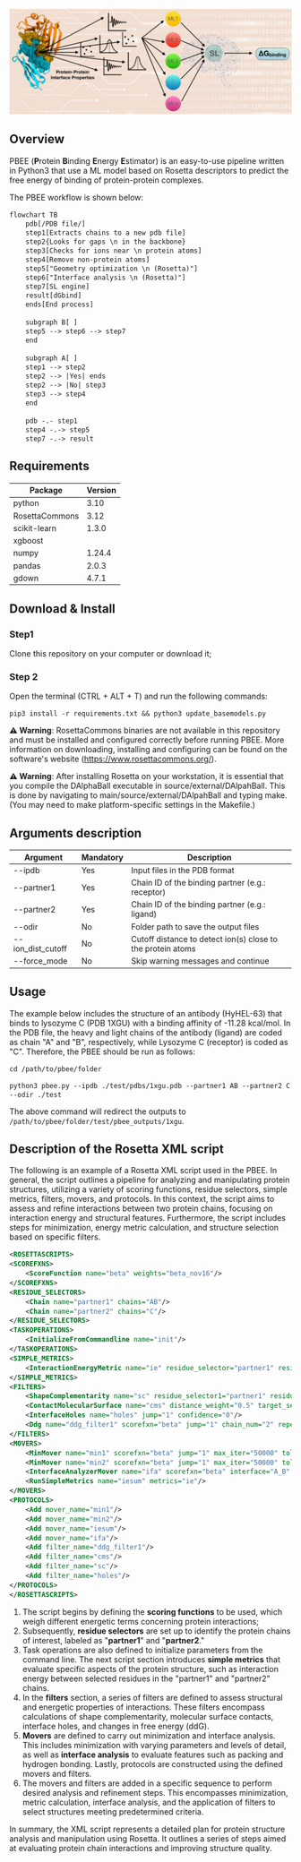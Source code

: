 ![logo](https://github.com/eltonjfc/pbee/blob/main/toc_page-0001.jpg)

## Overview
PBEE (**P**rotein **B**inding **E**nergy **E**stimator) is an easy-to-use pipeline written in Python3 that use a ML model based on Rosetta descriptors to predict the free energy of binding of protein-protein complexes.

The PBEE workflow is shown below:

```mermaid
flowchart TB
	pdb[/PDB file/] 
	step1[Extracts chains to a new pdb file] 
	step2{Looks for gaps \n in the backbone}
	step3[Checks for ions near \n protein atoms] 
	step4[Remove non-protein atoms] 
	step5["Geometry optimization \n (Rosetta)"] 
	step6["Interface analysis \n (Rosetta)"] 
	step7[SL engine]
	result[dGbind]
	ends[End process]
	
	subgraph B[ ]
	step5 --> step6 --> step7
	end 
	
	subgraph A[ ]
	step1 --> step2
	step2 --> |Yes| ends
	step2 --> |No| step3
	step3 --> step4
	end 
	
	pdb -.- step1
	step4 -.-> step5
	step7 -.-> result
``` 

## Requirements

| Package        | Version |
|----------------|---------|
| python         | 3.10    |
| RosettaCommons | 3.12    |
| scikit-learn   | 1.3.0   |
| xgboost        | 
| numpy          | 1.24.4  |
| pandas         | 2.0.3   |
| gdown          | 4.7.1   |


## Download & Install

### Step1
Clone this repository on your computer or download it;

### Step 2
Open the terminal (CTRL + ALT + T) and run the following commands: 
```
pip3 install -r requirements.txt && python3 update_basemodels.py
```

**⚠️ Warning**: RosettaCommons binaries are not available in this repository and must be installed and configured correctly before running PBEE. More information on downloading, installing and configuring can be found on the software's website (https://www.rosettacommons.org/).

**⚠️ Warning**: After installing Rosetta on your workstation, it is essential that you compile the DAlphaBall executable in source/external/DAlpahBall. This is done by navigating to main/source/external/DAlpahBall and typing make. (You may need to make platform-specific settings in the Makefile.)

## Arguments description

| Argument          | Mandatory | Description |
|-------------------|-----------|-------------|
| -\-ipdb            | Yes      | Input files in the PDB format |
| -\-partner1        | Yes      | Chain ID of the binding partner (e.g.: receptor) |
| -\-partner2        | Yes      | Chain ID of the binding partner (e.g.: ligand) |
| -\-odir            | No       | Folder path to save the output files |
| -\-ion_dist_cutoff | No       | Cutoff distance to detect ion(s) close to the protein atoms |          
| -\-force_mode      | No       | Skip warning messages and continue |

## Usage

The example below includes the structure of an antibody (HyHEL-63) that binds to lysozyme C (PDB 1XGU) with a binding affinity of -11.28 kcal/mol. In the PDB file, the heavy and light chains of the antibody (ligand) are coded as chain "A" and "B", respectively, while Lysozyme C (receptor) is coded as "C". Therefore, the PBEE should be run as follows:

``` 
cd /path/to/pbee/folder
```
```
python3 pbee.py --ipdb ./test/pdbs/1xgu.pdb --partner1 AB --partner2 C --odir ./test
```

The above command will redirect the outputs to `/path/to/pbee/folder/test/pbee_outputs/1xgu`.



## Description of the Rosetta XML script

The following is an example of a Rosetta XML script used in the PBEE. In general, the script outlines a pipeline for analyzing and manipulating protein structures, utilizing a variety of scoring functions, residue selectors, simple metrics, filters, movers, and protocols. In this context, the script aims to assess and refine interactions between two protein chains, focusing on interaction energy and structural features. Furthermore, the script includes steps for minimization, energy metric calculation, and structure selection based on specific filters. 

```xml
<ROSETTASCRIPTS>
<SCOREFXNS>
	<ScoreFunction name="beta" weights="beta_nov16"/>
</SCOREFXNS>
<RESIDUE_SELECTORS>
	<Chain name="partner1" chains="AB"/>
	<Chain name="partner2" chains="C"/>
</RESIDUE_SELECTORS>
<TASKOPERATIONS>
	<InitializeFromCommandline name="init"/>
</TASKOPERATIONS>
<SIMPLE_METRICS>
	<InteractionEnergyMetric name="ie" residue_selector="partner1" residue_selector2="partner2" scorefxn="beta"/>
</SIMPLE_METRICS>
<FILTERS>
	<ShapeComplementarity name="sc" residue_selector1="partner1" residue_selector2="partner2" confidence="0"/>
	<ContactMolecularSurface name="cms" distance_weight="0.5" target_selector="partner1" binder_selector="partner2 confidence="0"/>
	<InterfaceHoles name="holes" jump="1" confidence="0"/>
	<Ddg name="ddg_filter1" scorefxn="beta" jump="1" chain_num="2" repeats="1" repack="0" repack_bound="0" repack_unbound="0" threshold="99999" confidence="0"/>
</FILTERS>
<MOVERS>
	<MinMover name="min1" scorefxn="beta" jump="1" max_iter="50000" tolerance="0.0001" cartesian="0" bb="0" chi="1" bb_task_operations="init" chi_task_operations="init"/>
	<MinMover name="min2" scorefxn="beta" jump="1" max_iter="50000" tolerance="0.0001" cartesian="0" bb="1" chi="1" bb_task_operations="init" chi_task_operations="init"/>
	<InterfaceAnalyzerMover name="ifa" scorefxn="beta" interface="A_B" packstat="1" interface_sc="1" tracer="1" scorefile_reporting_prefix="ifa"/>
	<RunSimpleMetrics name="iesum" metrics="ie"/>
</MOVERS>
<PROTOCOLS>
	<Add mover_name="min1"/>
	<Add mover_name="min2"/>
	<Add mover_name="iesum"/>
	<Add mover_name="ifa"/>
	<Add filter_name="ddg_filter1"/>
	<Add filter_name="cms"/>
	<Add filter_name="sc"/>
	<Add filter_name="holes"/>
</PROTOCOLS>
</ROSETTASCRIPTS>
```

1. The script begins by defining the **scoring functions** to be used, which weigh different energetic terms concerning protein interactions;
2. Subsequently, **residue selectors** are set up to identify the protein chains of interest, labeled as "**partner1**" and "**partner2**." 
3. Task operations are also defined to initialize parameters from the command line. The next script section introduces **simple metrics** that evaluate specific aspects of the protein structure, such as interaction energy between selected residues in the "partner1" and "partner2" chains. 
4. In the **filters** section, a series of filters are defined to assess structural and energetic properties of interactions. These filters encompass calculations of shape complementarity, molecular surface contacts, interface holes, and changes in free energy (ddG). 
5. **Movers** are defined to carry out minimization and interface analysis. This includes minimization with varying parameters and levels of detail, as well as **interface analysis** to evaluate features such as packing and hydrogen bonding. Lastly, protocols are constructed using the defined movers and filters. 
6. The movers and filters are added in a specific sequence to perform desired analysis and refinement steps. This encompasses minimization, metric calculation, interface analysis, and the application of filters to select structures meeting predetermined criteria.

In summary, the XML script represents a detailed plan for protein structure analysis and manipulation using Rosetta. It outlines a series of steps aimed at evaluating protein chain interactions and improving structure quality.
